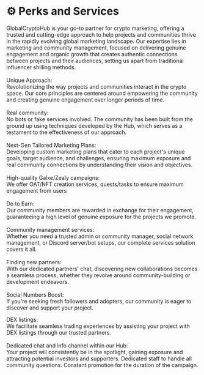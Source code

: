 # ⚙ Perks and Services

GlobalCryptoHub is your go-to partner for crypto marketing, offering a trusted and cutting-edge approach to help projects and communities thrive in the rapidly evolving global marketing landscape. Our expertise lies in marketing and community management, focused on delivering genuine engagement and organic growth that creates authentic connections between projects and their audiences, setting us apart from traditional influencer shilling methods.\
\
Unique Approach: \
Revolutionizing the way projects and communities interact in the crypto space. Our core principles are centered around empowering the community and creating genuine engagement over longer periods of time.\
\
Real community: \
No bots or fake services involved. The community has been built from the ground up using techniques developed by the Hub, which serves as a testament to the effectiveness of our approach.\
\
Next-Gen Tailored Marketing Plans: \
Developing custom marketing plans that cater to each project's unique goals, target audience, and challenges, ensuring maximum exposure and real community connections by understanding their vision and objectives.\
\
High-quality Galxe/Zealy campaigns: \
We offer OAT/NFT creation services, quests/tasks to ensure maximum engagement from users\
\
Do to Earn: \
Our community members are rewarded in exchange for their engagement, guaranteeing a high level of genuine exposure for the projects we promote.\
\
Community management services:\
Whether you need a trusted admin or community manager, social network management, or Discord server/bot setups, our complete services solution covers it all.\
\
Finding new partners: \
With our dedicated partners' chat, discovering new collaborations becomes a seamless process, whether they revolve around community-building or development endeavors.\
\
Social Numbers Boost: \
If you're seeking fresh followers and adopters, our community is eager to discover and support your project.

DEX listings: \
We facilitate seamless trading experiences by assisting your project with DEX listings through our trusted partners.\
\
Dedicated chat and info channel within our Hub: \
Your project will consistently be in the spotlight, gaining exposure and attracting potential investors and supporters. Dedicated staff to handle all community questions. Constant promotion for the duration of the campaign.
